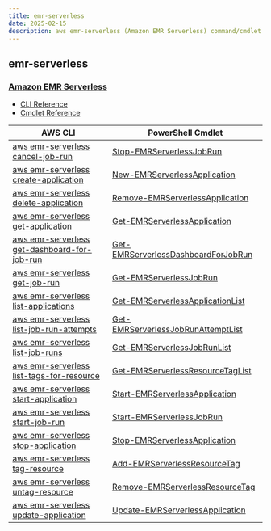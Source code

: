 ```yaml
---
title: emr-serverless
date: 2025-02-15
description: aws emr-serverless (Amazon EMR Serverless) command/cmdlet list.
---
```


## emr-serverless

### [Amazon EMR Serverless](https://aws.amazon.com/emr/serverless/)

* [CLI Reference](https://awscli.amazonaws.com/v2/documentation/api/latest/reference/emr-serverless/index.html)
* [Cmdlet Reference](https://docs.aws.amazon.com/powershell/latest/reference/items/EMRServerless_cmdlets.html)

|AWS CLI|PowerShell Cmdlet|
|----|----|
|[aws emr-serverless cancel-job-run](https://awscli.amazonaws.com/v2/documentation/api/latest/reference/emr-serverless/cancel-job-run.html)|[Stop-EMRServerlessJobRun](https://docs.aws.amazon.com/powershell/latest/reference/items/Stop-EMRServerlessJobRun.html)|
|[aws emr-serverless create-application](https://awscli.amazonaws.com/v2/documentation/api/latest/reference/emr-serverless/create-application.html)|[New-EMRServerlessApplication](https://docs.aws.amazon.com/powershell/latest/reference/items/New-EMRServerlessApplication.html)|
|[aws emr-serverless delete-application](https://awscli.amazonaws.com/v2/documentation/api/latest/reference/emr-serverless/delete-application.html)|[Remove-EMRServerlessApplication](https://docs.aws.amazon.com/powershell/latest/reference/items/Remove-EMRServerlessApplication.html)|
|[aws emr-serverless get-application](https://awscli.amazonaws.com/v2/documentation/api/latest/reference/emr-serverless/get-application.html)|[Get-EMRServerlessApplication](https://docs.aws.amazon.com/powershell/latest/reference/items/Get-EMRServerlessApplication.html)|
|[aws emr-serverless get-dashboard-for-job-run](https://awscli.amazonaws.com/v2/documentation/api/latest/reference/emr-serverless/get-dashboard-for-job-run.html)|[Get-EMRServerlessDashboardForJobRun](https://docs.aws.amazon.com/powershell/latest/reference/items/Get-EMRServerlessDashboardForJobRun.html)|
|[aws emr-serverless get-job-run](https://awscli.amazonaws.com/v2/documentation/api/latest/reference/emr-serverless/get-job-run.html)|[Get-EMRServerlessJobRun](https://docs.aws.amazon.com/powershell/latest/reference/items/Get-EMRServerlessJobRun.html)|
|[aws emr-serverless list-applications](https://awscli.amazonaws.com/v2/documentation/api/latest/reference/emr-serverless/list-applications.html)|[Get-EMRServerlessApplicationList](https://docs.aws.amazon.com/powershell/latest/reference/items/Get-EMRServerlessApplicationList.html)|
|[aws emr-serverless list-job-run-attempts](https://awscli.amazonaws.com/v2/documentation/api/latest/reference/emr-serverless/list-job-run-attempts.html)|[Get-EMRServerlessJobRunAttemptList](https://docs.aws.amazon.com/powershell/latest/reference/items/Get-EMRServerlessJobRunAttemptList.html)|
|[aws emr-serverless list-job-runs](https://awscli.amazonaws.com/v2/documentation/api/latest/reference/emr-serverless/list-job-runs.html)|[Get-EMRServerlessJobRunList](https://docs.aws.amazon.com/powershell/latest/reference/items/Get-EMRServerlessJobRunList.html)|
|[aws emr-serverless list-tags-for-resource](https://awscli.amazonaws.com/v2/documentation/api/latest/reference/emr-serverless/list-tags-for-resource.html)|[Get-EMRServerlessResourceTagList](https://docs.aws.amazon.com/powershell/latest/reference/items/Get-EMRServerlessResourceTagList.html)|
|[aws emr-serverless start-application](https://awscli.amazonaws.com/v2/documentation/api/latest/reference/emr-serverless/start-application.html)|[Start-EMRServerlessApplication](https://docs.aws.amazon.com/powershell/latest/reference/items/Start-EMRServerlessApplication.html)|
|[aws emr-serverless start-job-run](https://awscli.amazonaws.com/v2/documentation/api/latest/reference/emr-serverless/start-job-run.html)|[Start-EMRServerlessJobRun](https://docs.aws.amazon.com/powershell/latest/reference/items/Start-EMRServerlessJobRun.html)|
|[aws emr-serverless stop-application](https://awscli.amazonaws.com/v2/documentation/api/latest/reference/emr-serverless/stop-application.html)|[Stop-EMRServerlessApplication](https://docs.aws.amazon.com/powershell/latest/reference/items/Stop-EMRServerlessApplication.html)|
|[aws emr-serverless tag-resource](https://awscli.amazonaws.com/v2/documentation/api/latest/reference/emr-serverless/tag-resource.html)|[Add-EMRServerlessResourceTag](https://docs.aws.amazon.com/powershell/latest/reference/items/Add-EMRServerlessResourceTag.html)|
|[aws emr-serverless untag-resource](https://awscli.amazonaws.com/v2/documentation/api/latest/reference/emr-serverless/untag-resource.html)|[Remove-EMRServerlessResourceTag](https://docs.aws.amazon.com/powershell/latest/reference/items/Remove-EMRServerlessResourceTag.html)|
|[aws emr-serverless update-application](https://awscli.amazonaws.com/v2/documentation/api/latest/reference/emr-serverless/update-application.html)|[Update-EMRServerlessApplication](https://docs.aws.amazon.com/powershell/latest/reference/items/Update-EMRServerlessApplication.html)|

